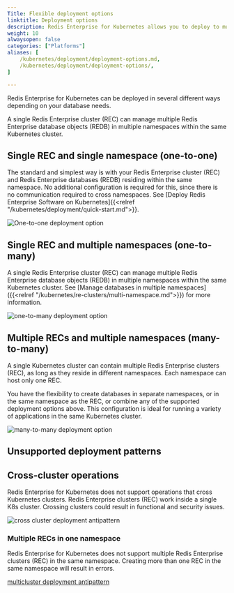 ```yaml
---
Title: Flexible deployment options
linktitle: Deployment options
description: Redis Enterprise for Kubernetes allows you to deploy to multiple namespaces. This article describes flexible deployment options you can use to meet your specific needs. 
weight: 10
alwaysopen: false
categories: ["Platforms"]
aliases: [
    /kubernetes/deployment/deployment-options.md,
    /kubernetes/deployment/deployment-options/,
]

---
```

Redis Enterprise for Kubernetes can be deployed in several different ways depending on your database needs.

A single Redis Enterprise cluster (REC) can manage multiple Redis Enterprise database objects (REDB) in multiple namespaces within the same Kubernetes cluster.

## Single REC and single namespace (one-to-one)

The standard and simplest way is with your Redis Enterprise cluster (REC) and Redis Enterprise databases (REDB) residing within the same namespace. No additional configuration is required for this, since there is no communication required to cross namespaces. See [Deploy Redis Enterprise Software on Kubernetes]{{<relref "/kubernetes/deployment/quick-start.md">}}.

![One-to-one deployment option](/images/platforms/k8s-deploy-one-to-one.png)

## Single REC and multiple namespaces (one-to-many)

A single Redis Enterprise cluster (REC) can manage multiple Redis Enterprise database objects (REDB) in multiple namespaces within the same Kubernetes cluster. See [Manage databases in multiple namespaces]({{<relref "/kubernetes/re-clusters/multi-namespace.md">}}) for more information.

![one-to-many deployment option](/images/platforms/k8s-deploy-one-to-many.png)

## Multiple RECs and multiple namespaces (many-to-many)

A single Kubernetes cluster can contain multiple Redis Enterprise clusters (REC), as long as they reside in different namespaces. Each namespace can host only one REC.

You have the flexibility to create databases in separate namespaces, or in the same namespace as the REC, or combine any of the supported deployment options above. This configuration is ideal for running a variety of applications in the same Kubernetes cluster.

![many-to-many deployment option](/images/platforms/k8s-deploy-many-to-many.png)

## Unsupported deployment patterns

## Cross-cluster operations

Redis Enterprise for Kubernetes does not support operations that cross Kubernetes clusters. Redis Enterprise clusters (REC) work inside a single K8s cluster. Crossing clusters could result in functional and security issues.

![cross cluster deployment antipattern](/images/platforms/k8s-deploy-cross-namespaces.png)

### Multiple RECs in one namespace

Redis Enterprise for Kubernetes does not support multiple Redis Enterprise clusters (REC) in the same namespace. Creating more than one REC in the same namespace will result in errors.

[multicluster deployment antipattern](/images/platforms/k8s-deploy-multicluster-antipattern.png)

